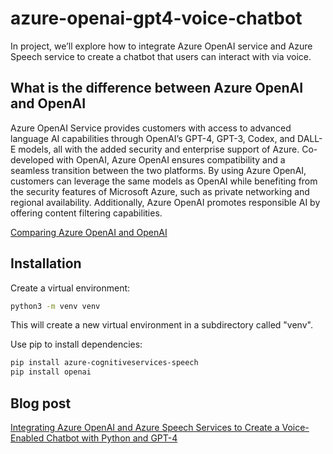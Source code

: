 # azure-openai-gpt4-voice-chatbot

In project, we’ll explore how to integrate Azure OpenAI service and Azure Speech service to create a chatbot that users can interact with via voice.

## What is the difference between Azure OpenAI and OpenAI
Azure OpenAI Service provides customers with access to advanced language AI capabilities through OpenAI’s GPT-4, GPT-3, Codex, and DALL-E models, all with the added security and enterprise support of Azure. Co-developed with OpenAI, Azure OpenAI ensures compatibility and a seamless transition between the two platforms. By using Azure OpenAI, customers can leverage the same models as OpenAI while benefiting from the security features of Microsoft Azure, such as private networking and regional availability. Additionally, Azure OpenAI promotes responsible AI by offering content filtering capabilities.

[Comparing Azure OpenAI and OpenAI](https://learn.microsoft.com/en-us/azure/cognitive-services/openai/overview?WT.mc_id=DT-MVP-5001664#comparing-azure-openai-and-openai)

## Installation

Create a virtual environment:

```bash
python3 -m venv venv
```

This will create a new virtual environment in a subdirectory called "venv".

Use pip to install dependencies:

```bash
pip install azure-cognitiveservices-speech
pip install openai
```

## Blog post
[Integrating Azure OpenAI and Azure Speech Services to Create a Voice-Enabled Chatbot with Python and GPT-4](https://levelup.gitconnected.com/integrating-azure-openai-and-azure-speech-services-to-create-a-voice-enabled-chatbot-with-python-60a39f838367)







